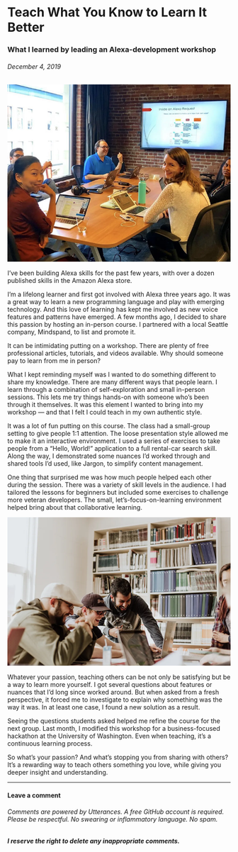 # Teach What You Know to Learn It Better

### What I learned by leading an Alexa-development workshop

###### *December 4, 2019*

![Alexa Development 101, photo courtesy of Mindspand](./images/teach-hero.png "Alexa Development 101, photo courtesy of Mindspand")

I’ve been building Alexa skills for the past few years, with over a dozen published skills in the Amazon Alexa store.

I’m a lifelong learner and first got involved with Alexa three years ago. It was a great way to learn a new programming language and play with emerging technology. And this love of learning has kept me involved as new voice features and patterns have emerged. A few months ago, I decided to share this passion by hosting an in-person course. I partnered with a local Seattle company, Mindspand, to list and promote it.

It can be intimidating putting on a workshop. There are plenty of free professional articles, tutorials, and videos available. Why should someone pay to learn from me in person?

What I kept reminding myself was I wanted to do something different to share my knowledge. There are many different ways that people learn. I learn through a combination of self-exploration and small in-person sessions. This lets me try things hands-on with someone who’s been through it themselves. It was this element I wanted to bring into my workshop — and that I felt I could teach in my own authentic style.

It was a lot of fun putting on this course. The class had a small-group setting to give people 1:1 attention. The loose presentation style allowed me to make it an interactive environment. I used a series of exercises to take people from a “Hello, World!” application to a full rental-car search skill. Along the way, I demonstrated some nuances I’d worked through and shared tools I’d used, like Jargon, to simplify content management.

One thing that surprised me was how much people helped each other during the session. There was a variety of skill levels in the audience. I had tailored the lessons for beginners but included some exercises to challenge more veteran developers. The small, let’s-focus-on-learning environment helped bring about that collaborative learning.

![Always Learning](./images/teach-group.png "Always Learning")

Whatever your passion, teaching others can be not only be satisfying but be a way to learn more yourself. I got several questions about features or nuances that I’d long since worked around. But when asked from a fresh perspective, it forced me to investigate to explain why something was the way it was. In at least one case, I found a new solution as a result.

Seeing the questions students asked helped me refine the course for the next group. Last month, I modified this workshop for a business-focused hackathon at the University of Washington. Even when teaching, it’s a continuous learning process.

So what’s your passion? And what’s stopping you from sharing with others? It’s a rewarding way to teach others something you love, while giving you deeper insight and understanding.

***

#### Leave a comment

###### Comments are powered by Utterances. A free GitHub account is required. Please be respectful. No swearing or inflammatory language. No spam.
###### **I reserve the right to delete any inappropriate comments.**

<script src="https://utteranc.es/client.js"
        repo="gsdriver/gsdriver.github.io"
        issue-term="pathname"
        theme="github-light"
        crossorigin="anonymous"
        async>
</script>
